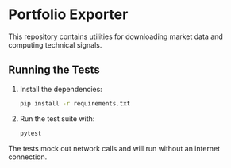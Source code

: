 # Portfolio Exporter

This repository contains utilities for downloading market data and computing technical signals.

## Running the Tests

1. Install the dependencies:
   ```bash
   pip install -r requirements.txt
   ```
2. Run the test suite with:
   ```bash
   pytest
   ```

The tests mock out network calls and will run without an internet connection.
